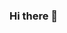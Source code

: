 ### Hi there 👋


<!-- - 🔭 I’m currently working on improving my problem solving.
- 🌱 I’m currently learning DSA.
- 👯 I’m looking to collaborate on ...
- 🤔 I’m looking for help with ...
- 💬 Ask me about ...
- 📫 How to reach me: ...
- 😄 Pronouns: ...
- ⚡ Fun fact: ... -->

